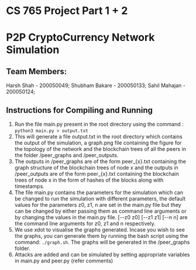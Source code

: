# CS 765 Project Part 1 + 2
# P2P CryptoCurrency Network Simulation
## Team Members: 
Harsh Shah - 200050049;  Shubham Bakare - 200050133;  Sahil Mahajan - 200050124; 

## Instructions for Compiling and Running 
1. Run the file main.py present in the root directory using the command : ```python3 main.py > output.txt```
2. This will generate a file output.txt in the root directory which contains the output of the simulation, a graph.png file containing the figure for the topology of the network and the blockchain trees of all the peers in the folder /peer_graphs and /peer_outputs. 
3. The outputs in /peer_graphs are of the form peer_{x}.txt containing the graph structure of the blockchain trees of node x and the outputs in /peer_outputs are of the form peer_{x}.txt containing the blockchain trees of node x in the form of hashes of the blocks along with timestamps.
4. The file main.py contains the parameters for the simulation which can be changed to run the simulation with different parameters, the default values for the parameters z0, z1, n are set in the main.py file but they can be changed by either passing them as command line arguments or by changing the values in the main.py file. [--z0 z0] [--z1 z1] [--n n] are the command line arguments for z0, z1 and n respectively.
5. We use xdot to visualise the graphs generated. Incase you wish to see the graphs, you can generate them by running the bash script using the command: ```./graph.sh```. The graphs will be generated in the /peer_graphs folder.
6. Attacks are added and can be simulated by setting appropriate variables in main.py and peer.py (refer comments)
